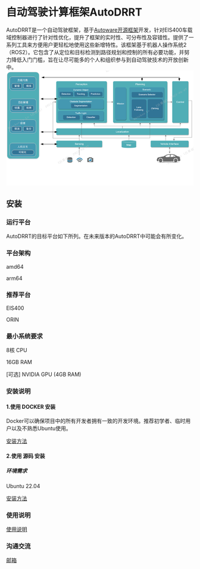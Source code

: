 # 自动驾驶计算框架AutoDRRT
AutoDRRT是一个自动驾驶框架，基于[Autoware开源框架](https://github.com/autowarefoundation/autoware/tree/main)开发，针对EIS400车载域控制器进行了针对性优化，提升了框架的实时性、可分布性及容错性。提供了一系列工具来方便用户更轻松地使用这些新增特性。该框架基于机器人操作系统2（ROS2）。它包含了从定位和目标检测到路径规划和控制的所有必要功能，并努力降低入门门槛，旨在让尽可能多的个人和组织参与到自动驾驶技术的开放创新中。
![avatar](./docs/imgs/Architecture_Diagram.png)

## 安装

### 运行平台

AutoDRRT的目标平台如下所列。在未来版本的AutoDRRT中可能会有所变化。


### 平台架构

amd64

arm64

### 推荐平台

EIS400

ORIN



### 最小系统要求

8核 CPU

16GB RAM

[可选] NVIDIA GPU (4GB RAM)

### 安装说明

#### 1.使用 DOCKER 安装

Docker可以确保项目中的所有开发者拥有一致的开发环境。推荐初学者、临时用户以及不熟悉Ubuntu使用。

[安装方法](./docs/cn/docker_Installation.md)

#### 2.使用 源码 安装

##### 环境需求

Ubuntu 22.04

[安装方法](./docs/cn/source_Installation.md)


### 使用说明

[使用说明](./docs/cn/tutorials.md)

### 沟通交流

[邮箱](AutoDRRT@ieisystem.com)